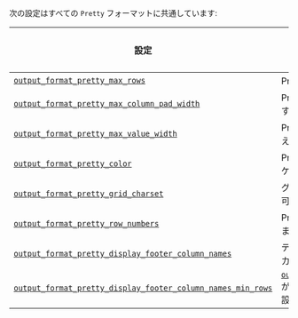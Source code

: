 

<!-- Note: This file is used as a snippet in all files that import it --> 

次の設定はすべての `Pretty` フォーマットに共通しています:

| 設定                                                                                                                                                                     | 説明                                                                                                                                                                                                                                 | デフォルト |
|-----------------------------------------------------------------------------------------------------------------------------------------------------------------------------|---------------------------------------------------------------------------------------------------------------------------------------------------------------------------------------------------------------------------------------------|---------|
| [`output_format_pretty_max_rows`](/operations/settings/settings-formats.md/#output_format_pretty_max_rows)                                                          | Pretty フォーマットの行数制限。                                                                                                                                                                                                               | `10000` |
| [`output_format_pretty_max_column_pad_width`](/operations/settings/settings-formats.md/#output_format_pretty_max_column_pad_width)                                  | Pretty フォーマットでのカラム内の全値をパディングする最大幅。                                                                                                                                                                              | `250`   |
| [`output_format_pretty_max_value_width`](/operations/settings/settings-formats.md/#output_format_pretty_max_value_width)                                            | Pretty フォーマットで表示する値の最大幅。これを超える場合はカットされます。                                                                                                                                                           | `10000` |                                                                                                                                                 
| [`output_format_pretty_color`](/operations/settings/settings-formats.md/#output_format_pretty_color)                                                                | Pretty フォーマットで色を表示するために ANSI エスケープシーケンスを使用します。                                                                                                                                                                                | `true`  |
| [`output_format_pretty_grid_charset`](/operations/settings/settings-formats.md/#output_format_pretty_grid_charset)                                                  | グリッドボーダーを印刷するための文字セット。利用可能な文字セット: ASCII, UTF-8。                                                                                                                                                                        | `UTF-8` |                                                                                                                                                           
| [`output_format_pretty_row_numbers`](/operations/settings/settings-formats.md/#output_format_pretty_row_numbers)                                                    | Pretty 出力フォーマットの各行の前に行番号を追加します。                                                                                                                                                                                   | `true`  |                                                                                                                                                                          
| [`output_format_pretty_display_footer_column_names`](/operations/settings/settings-formats.md/#output_format_pretty_display_footer_column_names)                    | テーブルに多くの行が含まれている場合、フッターにカラム名を表示します。                                                                                                                                                                             | `true`  |                                                                                                                                                                    
| [`output_format_pretty_display_footer_column_names_min_rows`](/operations/settings/settings-formats.md/#output_format_pretty_display_footer_column_names_min_rows)  | [`output_format_pretty_display_footer_column_names`](/operations/settings/settings-formats.md/#output_format_pretty_display_footer_column_names) が有効な場合、フッターを表示するための最小行数を設定します。  | `50`    |
